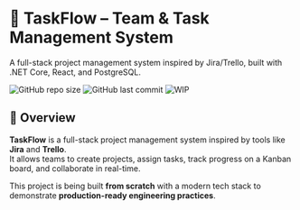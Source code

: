 # 🚀 TaskFlow – Team & Task Management System
A full-stack project management system inspired by Jira/Trello, built with .NET Core, React, and PostgreSQL.

![GitHub repo size](https://img.shields.io/github/repo-size/punz321/taskflow?color=blue)
![GitHub last commit](https://img.shields.io/github/last-commit/punz321/taskflow?color=green)
![WIP](https://img.shields.io/badge/status-WIP-orange)

## 📌 Overview
**TaskFlow** is a full-stack project management system inspired by tools like **Jira** and **Trello**.  
It allows teams to create projects, assign tasks, track progress on a Kanban board, and collaborate in real-time.  

This project is being built **from scratch** with a modern tech stack to demonstrate **production-ready engineering practices**.

